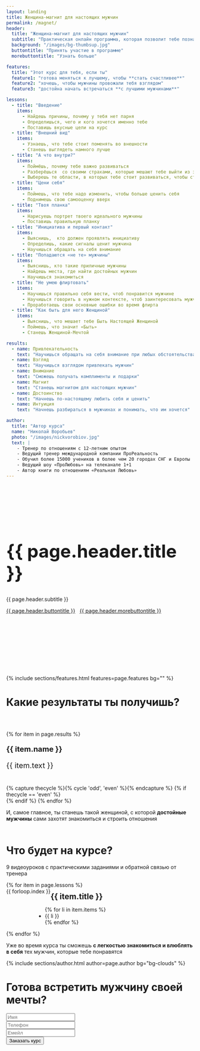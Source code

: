 ```yaml
---
layout: landing
title: Женщина-магнит для настоящих мужчин
permalink: /magnet/
header: 
  title: "Женщина-магнит для настоящих мужчин"
  subtitle: "Практическая онлайн программа, которая позволит тебе познакомиться с настоящим мужчиной уже через 3 дня"
  background: "/images/bg-thumbsup.jpg"
  buttontitle: "Принять участие в программе"
  morebuttontitle: "Узнать больше"

features: 
  title: "Этот курс для тебя, если ты"
  feature1: "готова меняться к лучшему, чтобы **стать счастливее**"
  feature2: "хочешь, чтобы мужчины провожали тебя взглядом"
  feature3: "достойна начать встречаться **с лучшими мужчинами**"

lessons:
  - title: "Введение"
    items:
      - Найдешь причины, почему у тебя нет парня
      - Определишься, чего и кого хочется именно тебе
      - Поставишь вкусные цели на курс
  - title: "Внешний вид"
    items:
      - Узнаешь, что тебе стоит поменять во внешности
      - Станешь выглядеть намного лучше
  - title: "А что внутри?"
    items:
      - Поймёшь, почему тебе важно развиваться
      - Разберёшься  со своими страхами, которые мешают тебе выйти из зоны комфорта
      - Выберешь те области, в которых тебе стоит развиваться, чтобы стать особенной женщиной
  - title: "Цени себя"
    items:
      - Поймешь, что тебе надо изменить, чтобы больше ценить себя
      - Поднимешь свою самооценку вверх
  - title: "Твоя планка"
    items:
      - Нарисуешь портрет твоего идеального мужчины
      - Поставишь правильную планку
  - title: "Инициатива и первый контакт"
    items:
      - Выяснишь,  кто должен проявлять инициативу
      - Определишь, какие сигналы ценит мужчина
      - Научишься обращать на себя внимание
  - title: "Попадаются «не те» мужчины"
    items:
      - Выяснишь, кто такие приличные мужчины
      - Найдешь места, где найти достойных мужчин
      - Научишься знакомиться
  - title: "Не умею флиртовать"
    items:
      - Научишься правильно себя вести, чтоб понравится мужчине
      - Научишься говорить в нужном контексте, чтоб заинтересовать мужчину
      - Проработаешь свои основные ошибки во время флирта
  - title: "Как быть для него Женщиной"
    items:
      - Выяснишь, что мешает тебе Быть Настоящей Женщиной
      - Поймешь, что значит «Быть»
      - Станешь Женщиной-Мечтой

results:
  - name: Привлекательность
    text: "Научишься обращать на себя внимание при любых обстоятельствах"
  - name: Взгляд
    text: "Научишься взглядом привлекать мужчин"
  - name: Внимание
    text: "Сможешь получать комплименты и подарки"
  - name: Магнит
    text: "Станешь магнитом для настоящих мужчин"
  - name: Достоинство
    text: "Начнешь по-настоящему любить себя и ценить"
  - name: Интуиция
    text: "Начнешь разбираться в мужчинах и понимать, что им хочется"

author: 
  title: "Автор курса"
  name: "Николай Воробьев"
  photo: "/images/nickvorobiov.jpg"
  text: |
    - Тренер по отношениям с 12-летним опытом
    - Ведущий тренер международной компании ПроРеальность
    - Обучил более 15000 учеников в более чем 20 городах СНГ и Европы
    - Ведущий шоу «ПроЛюбовь» на телеканале 1+1
    - Автор книги по отношениям «Реальная Любовь»
---
```


<div class="section bg-primary text-center" style="background-image: url({{ page.header.background }}); background-size: cover; background-position: center; padding: 150px 0;">
  <div class="container">
    <h1 style="margin-top: 0; font-size: 48px;">{{ page.header.title }}</h1>
    <p class="lead">
      {{ page.header.subtitle }}
    </p>
    <a class="btn btn-danger" href="#pricing"><i class="fa fa-arrow-right"></i> {{ page.header.buttontitle }}</a>
    &nbsp;
    <a class="btn btn-info" href="#more"><i class="fa fa-arrow-down"></i> {{ page.header.morebuttontitle }}</a>
  </div>
</div>

<a name="more"></a>

{% include sections/features.html features=page.features bg="" %}

<div class="section contents bg-primary">
  <div class="container">
    <h1 class="text-center" style="margin-bottom: 60px;">Какие результаты ты получишь?</h1>
    <div class="row">
      {% for item in page.results %}
        <div class="col-xs-4 col-xs-offset-{% cycle 2, 1 %}">
          <p style="font-size: 20px; font-weight: bold;">
            <i class="fa fa-check-circle-o fa-2x text-success" style="float: left; margin-left: -50px; margin-top: -5px;"></i>
            {{ item.name }}
          </p>
          <p style="font-size: 20px; margin-bottom: 2em;">
            {{ item.text }}
          </p>
        </div>
        {% capture thecycle %}{% cycle 'odd', 'even' %}{% endcapture %}
        {% if thecycle == 'even' %}
          <div class="clearfix"></div>
        {% endif %}
      {% endfor %}
    </div>
    <p class="lead text-center" style="margin-bottom: 60px;">И, самое главное, ты станешь такой женщиной, с которой <b>достойные мужчины</b> сами захотят знакомиться и строить отношения</p>
  </div>
</div>

<div class="section">
  <div class="container">
    <h1 class="text-center">Что будет на курсе?</h1>
    <p class="lead text-center">9 видеоуроков с практическими заданиями и обратной связью от тренера</p>
    <div class="row">
    {% for item in page.lessons %}
      <div class="col-md-8 col-md-offset-2">
        <div class="numbercircle-md bg-nephritis text-white text-strong" style="float: left;">{{ forloop.index }}</div>
        <h2 style="margin: 0 0 0 80px; padding-top: 10px;">{{ item.title }}</h2>
        <ul style="margin-left: 80px;">
          {% for li in item.items %}
            <li>{{ li }}</li>
          {% endfor %}
        </ul>
      </div>
    {% endfor %}
    </div>
    <p class="lead text-center">Уже во время курса ты сможешь <b>с легкостью знакомиться и влюблять в себя</b> тех мужчин, которые тебе понравятся</p>
  </div>
</div>

{% include sections/author.html author=page.author bg="bg-clouds" %}

<div class="section" id="pricing">
  <div class="container">
    <h1 class="text-center">
      Готова встретить мужчину своей мечты?
    </h1>
    <!--h2 class="text-center">&euro;7 или 499&nbsp;рублей</h2-->
    <div class="row">
      <div class="col-md-6 col-md-offset-3">
        <div class="well">
          <form action="http://prolubov.prorealnost.com/shot/93" method="POST">
            <div class="form-group">
              <input type="text" name="name" class="form-control input-lg" placeholder="Имя" required="required"/>
            </div>
            <div class="form-group">
              <input type="text" name="phone" rules="phone" class="form-control input-lg" placeholder="Телефон" required="required"/>
            </div>
            <div class="form-group">
              <input type="email" name="email" class="form-control input-lg" placeholder="Емейл" required="required"/>
            </div>
            <button type="submit" class="btn btn-primary btn-lg btn-block">
              Заказать курс
            </button>
          </form>
        </div>
      </div>
    </div>
  </div>
</div>